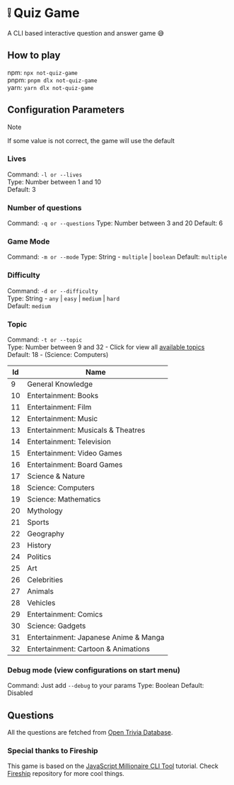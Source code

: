 # :grey_exclamation: Quiz Game

A CLI based interactive question and answer game :sweat_smile:

## How to play

npm: `npx not-quiz-game` \
pnpm: `pnpm dlx not-quiz-game` \
yarn: `yarn dlx not-quiz-game`

## Configuration Parameters

> [!NOTE]  
> If some value is not correct, the game will use the default

### Lives

Command: `-l or --lives`  \
Type: Number between 1 and 10  \
Default: 3

### Number of questions

Command: `-q or --questions`
Type: Number between 3 and 20
Default: 6

### Game Mode 

Command: `-m or --mode`
Type: String - `multiple` | `boolean`
Default: `multiple`

### Difficulty

Command: `-d or --difficulty`  \
Type: String - `any`  |  `easy`  |  `medium`  | `hard`  \
Default: `medium` 

### Topic 
Command: `-t or --topic`  \
Type: Number between 9 and 32 - Click for view all [available topics](https://opentdb.com/api_category.php)  \
Default: 18 - (Science: Computers)

| Id | Name                                  |
|----|---------------------------------------|
| 9  | General Knowledge                     |
| 10 | Entertainment: Books                  |
| 11 | Entertainment: Film                   |
| 12 | Entertainment: Music                  |
| 13 | Entertainment: Musicals & Theatres    |
| 14 | Entertainment: Television             |
| 15 | Entertainment: Video Games            |
| 16 | Entertainment: Board Games            |
| 17 | Science & Nature                      |
| 18 | Science: Computers                    |
| 19 | Science: Mathematics                  |
| 20 | Mythology                             |
| 21 | Sports                                |
| 22 | Geography                             |
| 23 | History                               |
| 24 | Politics                              |
| 25 | Art                                   |
| 26 | Celebrities                           |
| 27 | Animals                               |
| 28 | Vehicles                              |
| 29 | Entertainment: Comics                 |
| 30 | Science: Gadgets                      |
| 31 | Entertainment: Japanese Anime & Manga |
| 32 | Entertainment: Cartoon & Animations   |

### Debug mode (view configurations on start menu)

Command: Just add `--debug` to your params
Type: Boolean
Default: Disabled

## Questions

All the questions are fetched from [Open Trivia Database](https://opentdb.com/).

### Special thanks to Fireship

This game is based on the [JavaScript Millionaire CLI Tool](https://github.com/fireship-io/javascript-millionaire) tutorial. Check [Fireship](https://github.com/fireship-io) repository for more cool things.
